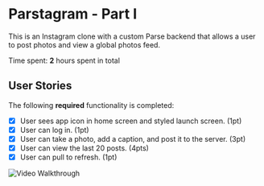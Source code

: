 # Parstagram - Part I

This is an Instagram clone with a custom Parse backend that allows a user to post photos and view a global photos feed.

Time spent: **2** hours spent in total

## User Stories

The following **required** functionality is completed:
- [X] User sees app icon in home screen and styled launch screen. (1pt)
- [X] User can log in. (1pt)
- [X] User can take a photo, add a caption, and post it to the server. (3pt)
- [X] User can view the last 20 posts. (4pts)
- [x] User can pull to refresh. (1pt)

<img src='http://g.recordit.co/jSCm1TKbP6.gif' title='Video Walkthrough' width='' alt='Video Walkthrough' />
